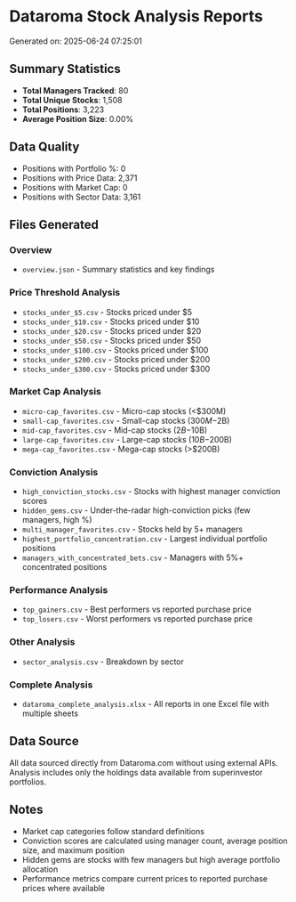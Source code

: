 # Dataroma Stock Analysis Reports

Generated on: 2025-06-24 07:25:01

## Summary Statistics

- **Total Managers Tracked**: 80
- **Total Unique Stocks**: 1,508
- **Total Positions**: 3,223
- **Average Position Size**: 0.00%

## Data Quality

- Positions with Portfolio %: 0
- Positions with Price Data: 2,371
- Positions with Market Cap: 0
- Positions with Sector Data: 3,161

## Files Generated

### Overview
- `overview.json` - Summary statistics and key findings

### Price Threshold Analysis
- `stocks_under_$5.csv` - Stocks priced under $5
- `stocks_under_$10.csv` - Stocks priced under $10
- `stocks_under_$20.csv` - Stocks priced under $20
- `stocks_under_$50.csv` - Stocks priced under $50
- `stocks_under_$100.csv` - Stocks priced under $100
- `stocks_under_$200.csv` - Stocks priced under $200
- `stocks_under_$300.csv` - Stocks priced under $300

### Market Cap Analysis
- `micro-cap_favorites.csv` - Micro-cap stocks (<$300M)
- `small-cap_favorites.csv` - Small-cap stocks ($300M-$2B)
- `mid-cap_favorites.csv` - Mid-cap stocks ($2B-$10B)
- `large-cap_favorites.csv` - Large-cap stocks ($10B-$200B)
- `mega-cap_favorites.csv` - Mega-cap stocks (>$200B)

### Conviction Analysis
- `high_conviction_stocks.csv` - Stocks with highest manager conviction scores
- `hidden_gems.csv` - Under-the-radar high-conviction picks (few managers, high %)
- `multi_manager_favorites.csv` - Stocks held by 5+ managers
- `highest_portfolio_concentration.csv` - Largest individual portfolio positions
- `managers_with_concentrated_bets.csv` - Managers with 5%+ concentrated positions

### Performance Analysis
- `top_gainers.csv` - Best performers vs reported purchase price
- `top_losers.csv` - Worst performers vs reported purchase price

### Other Analysis
- `sector_analysis.csv` - Breakdown by sector

### Complete Analysis
- `dataroma_complete_analysis.xlsx` - All reports in one Excel file with multiple sheets

## Data Source

All data sourced directly from Dataroma.com without using external APIs.
Analysis includes only the holdings data available from superinvestor portfolios.

## Notes

- Market cap categories follow standard definitions
- Conviction scores are calculated using manager count, average position size, and maximum position
- Hidden gems are stocks with few managers but high average portfolio allocation
- Performance metrics compare current prices to reported purchase prices where available
